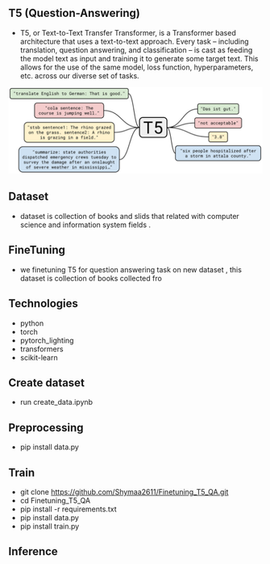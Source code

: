 ## T5 (Question-Answering)
 - T5, or Text-to-Text Transfer Transformer, is a Transformer based architecture that uses a 
   text-to-text approach. Every task – including translation, question answering, and classification – is cast as feeding the model text as input and training it to generate some target text. This allows for the use of the same model, loss function, hyperparameters, etc. across our diverse set of tasks.


![T5](t5.jpg)

## Dataset
 - dataset is collection of books and slids that related with computer science and information 
   system fields . 


## FineTuning
 - we finetuning T5 for question answering task on new dataset , this dataset is collection of  books collected fro

## Technologies

 - python
 - torch
 - pytorch_lighting
 - transformers
 - scikit-learn


## Create dataset 
 - run create_data.ipynb

## Preprocessing
 - pip install data.py

## Train
 - git clone https://github.com/Shymaa2611/Finetuning_T5_QA.git
 - cd Finetuning_T5_QA
 - pip install -r requirements.txt
 - pip install data.py
 - pip install train.py


 ## Inference